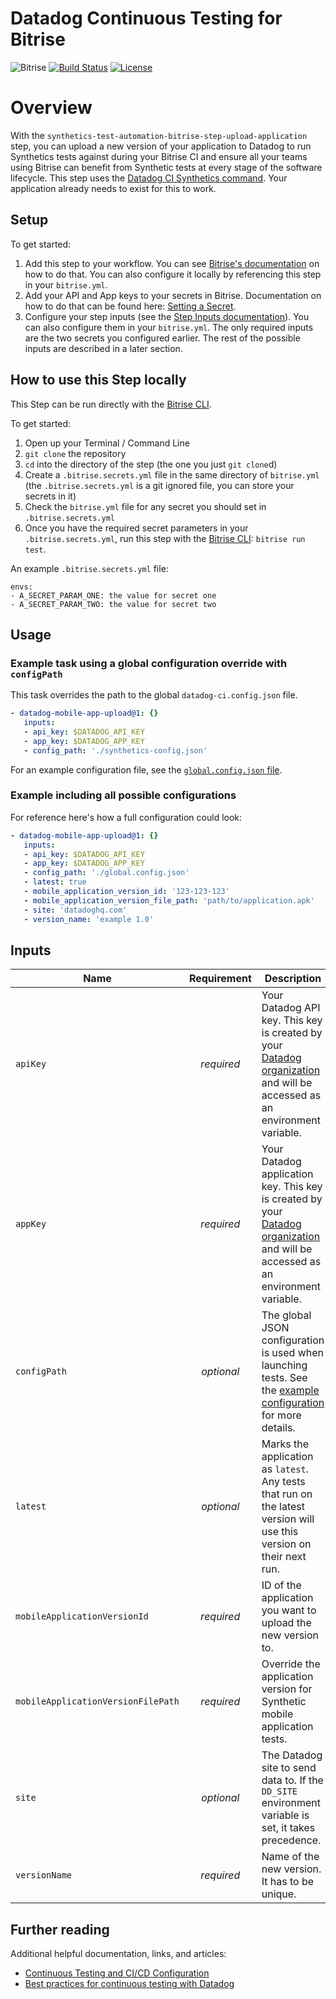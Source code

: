 # Datadog Continuous Testing for Bitrise

![Bitrise](https://img.shields.io/bitrise/datadog-mobile-app-upload)
[![Build Status](https://app.bitrise.io/app/2d252b25-8c31-427b-98e8-1d0b2bc484c1/status.svg?token=CiGeaNblC2veLBtAbTgmLQ&branch=main)](https://app.bitrise.io/app/2d252b25-8c31-427b-98e8-1d0b2bc484c1)
[![License](https://img.shields.io/badge/License-Apache%202.0-blue.svg)](https://opensource.org/licenses/Apache-2.0)

# Overview

With the `synthetics-test-automation-bitrise-step-upload-application` step, you can upload a new version of your application to Datadog to run Synthetics tests against during your Bitrise CI and ensure all your teams using Bitrise can benefit from Synthetic tests at every stage of the software lifecycle. This step uses the [Datadog CI Synthetics command][2002]. Your application already needs to exist for this to work.

## Setup

To get started:

1. Add this step to your workflow. You can see [Bitrise's documentation][4001] on how to do that. You can also configure it locally by referencing this step in your `bitrise.yml`.
2. Add your API and App keys to your secrets in Bitrise. Documentation on how to do that can be found here: [Setting a Secret][4002].
3. Configure your step inputs (see the [Step Inputs documentation][4003]). You can also configure them in your `bitrise.yml`. The only required inputs are the two secrets you configured earlier. The rest of the possible inputs are described in a later section.

## How to use this Step locally

This Step can be run directly with the [Bitrise CLI][2003].

To get started:

1. Open up your Terminal / Command Line
2. `git clone` the repository
3. `cd` into the directory of the step (the one you just `git clone`d)
5. Create a `.bitrise.secrets.yml` file in the same directory of `bitrise.yml`
   (the `.bitrise.secrets.yml` is a git ignored file, you can store your secrets in it)
6. Check the `bitrise.yml` file for any secret you should set in `.bitrise.secrets.yml`
7. Once you have the required secret parameters in your `.bitrise.secrets.yml`, run this step with the [Bitrise CLI][2003]: `bitrise run test`.

An example `.bitrise.secrets.yml` file:

```
envs:
- A_SECRET_PARAM_ONE: the value for secret one
- A_SECRET_PARAM_TWO: the value for secret two
```

## Usage

### Example task using a global configuration override with `configPath`

<!-- TODO: change git urls to step references after we publish it -->
This task overrides the path to the global `datadog-ci.config.json` file.

```yml
- datadog-mobile-app-upload@1: {}
   inputs:
   - api_key: $DATADOG_API_KEY
   - app_key: $DATADOG_APP_KEY
   - config_path: './synthetics-config.json'
```

For an example configuration file, see the [`global.config.json` file][2001].

### Example including all possible configurations

For reference here's how a full configuration could look:

```yml
- datadog-mobile-app-upload@1: {}
   inputs:
   - api_key: $DATADOG_API_KEY
   - app_key: $DATADOG_APP_KEY
   - config_path: './global.config.json'
   - latest: true
   - mobile_application_version_id: '123-123-123'
   - mobile_application_version_file_path: 'path/to/application.apk'
   - site: 'datadoghq.com'
   - version_name: 'example 1.0'
```


## Inputs

| Name                               | Requirement | Description                                                                                                                             |
| -----------------------------------| :---------: | --------------------------------------------------------------------------------------------------------------------------------------- |
| `apiKey`                           | _required_  | Your Datadog API key. This key is created by your [Datadog organization][3003] and will be accessed as an environment variable.         |
| `appKey`                           | _required_  | Your Datadog application key. This key is created by your [Datadog organization][3003] and will be accessed as an environment variable. |
| `configPath`                       | _optional_  | The global JSON configuration is used when launching tests. See the [example configuration][3002] for more details.                     |
| `latest`                           | _optional_  | Marks the application as `latest`. Any tests that run on the latest version will use this version on their next run.                    |
| `mobileApplicationVersionId`       | _required_  | ID of the application you want to upload the new version to.                                                                            |
| `mobileApplicationVersionFilePath` | _required_  | Override the application version for Synthetic mobile application tests.                                                                |
| `site`                             | _optional_  | The Datadog site to send data to. If the `DD_SITE` environment variable is set, it takes precedence.                                    |
| `versionName`                      | _required_  | Name of the new version. It has to be unique.                                                                                           |

## Further reading

Additional helpful documentation, links, and articles:

- [Continuous Testing and CI/CD Configuration][3001]
- [Best practices for continuous testing with Datadog][5001]

<!-- Links to Marketplace -->
[1001]: https://bitrise.io/integrations/steps/datadog-mobile-app-upload

<!-- Github links -->
[2001]: https://github.com/DataDog/datadog-ci/blob/master/.github/workflows/e2e/global.config.json
[2002]: https://github.com/DataDog/datadog-ci/tree/master/src/commands/synthetics#test-files
[2003]: https://github.com/bitrise-io/bitrise

<!-- Links to datadog documentation -->
[3001]: https://docs.datadoghq.com/continuous_testing/cicd_integrations/configuration
[3002]: https://docs.datadoghq.com/continuous_testing/cicd_integrations/configuration/?tab=npm#global-configuration-file-options
[3003]: https://docs.datadoghq.com/account_management/api-app-keys/

<!-- Integration specific links -->
[4001]: https://devcenter.bitrise.io/en/steps-and-workflows/introduction-to-steps/adding-steps-to-a-workflow.html
[4002]: https://devcenter.bitrise.io/en/builds/secrets.html#setting-a-secret
[4003]: https://devcenter.bitrise.io/en/steps-and-workflows/introduction-to-steps/step-inputs.html

<!-- Other -->
[5001]: https://www.datadoghq.com/blog/best-practices-datadog-continuous-testing/
